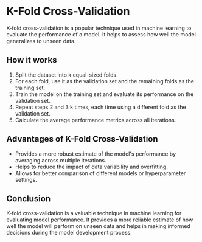 # K-Fold Cross-Validation

K-fold cross-validation is a popular technique used in machine learning to evaluate the performance of a model. It helps to assess how well the model generalizes to unseen data.

## How it works

1. Split the dataset into k equal-sized folds.
2. For each fold, use it as the validation set and the remaining folds as the training set.
3. Train the model on the training set and evaluate its performance on the validation set.
4. Repeat steps 2 and 3 k times, each time using a different fold as the validation set.
5. Calculate the average performance metrics across all iterations.

## Advantages of K-Fold Cross-Validation

- Provides a more robust estimate of the model's performance by averaging across multiple iterations.
- Helps to reduce the impact of data variability and overfitting.
- Allows for better comparison of different models or hyperparameter settings.

## Conclusion

K-fold cross-validation is a valuable technique in machine learning for evaluating model performance. It provides a more reliable estimate of how well the model will perform on unseen data and helps in making informed decisions during the model development process.